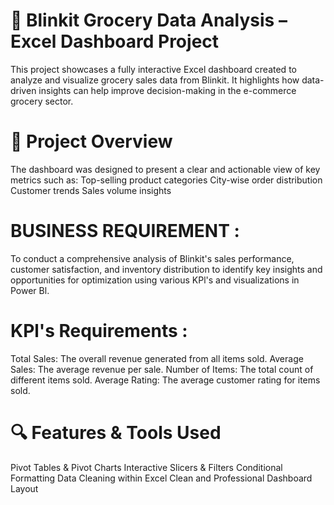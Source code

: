 # 🛒 Blinkit Grocery Data Analysis – Excel Dashboard Project
This project showcases a fully interactive Excel dashboard created to analyze and visualize grocery sales data from Blinkit. It highlights how data-driven insights can help improve decision-making in the e-commerce grocery sector.
# 📌 Project Overview
The dashboard was designed to present a clear and actionable view of key metrics such as:
Top-selling product categories
City-wise order distribution
Customer trends
Sales volume insights

# BUSINESS REQUIREMENT :
To conduct a comprehensive analysis of Blinkit's sales performance, customer satisfaction, and inventory distribution to identify key insights and opportunities for optimization using various KPl's and visualizations in Power Bl. 

# KPl's Requirements :
Total Sales: The overall revenue generated from all items sold. 
Average Sales: The average revenue per sale. 
Number of Items: The total count of different items sold. 
Average Rating: The average customer rating for items sold. 

# 🔍 Features & Tools Used
Pivot Tables & Pivot Charts
Interactive Slicers & Filters
Conditional Formatting
Data Cleaning within Excel
Clean and Professional Dashboard Layout 
